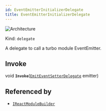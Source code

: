 ```yaml
---
id: EventEmitterInitializerDelegate
title: EventEmitterInitializerDelegate
---
```


![Architecture](https://img.shields.io/badge/architecture-new_&_old-green)

Kind: `delegate`

A delegate to call a turbo module EventEmitter.

## Invoke
void **`Invoke`**([`EmitEventSetterDelegate`](EmitEventSetterDelegate) emitter)

## Referenced by
- [`IReactModuleBuilder`](IReactModuleBuilder)
